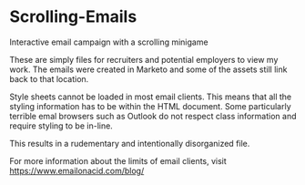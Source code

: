 # Scrolling-Emails
Interactive email campaign with a scrolling minigame

These are simply files for recruiters and potential employers to view my work.
The emails were created in Marketo and some of the assets still link back to that location.

Style sheets cannot be loaded in most email clients. This means that all the styling information has to be within the HTML document.
Some particularly terrible emal browsers such as Outlook do not respect class information and require styling to be in-line. 

This results in a rudementary and intentionally disorganized file. 

For more information about the limits of email clients, visit https://www.emailonacid.com/blog/

